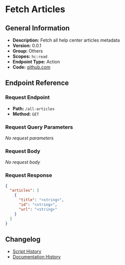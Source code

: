 # Fetch Articles

## General Information

- **Description:** Fetch all help center articles metadata
- **Version:** 0.0.1
- **Group:** Others
- **Scopes:** `hc:read`
- **Endpoint Type:** Action
- **Code:** [github.com](https://github.com/NangoHQ/integration-templates/tree/main/integrations/zendesk/actions/fetch-articles.ts)


## Endpoint Reference

### Request Endpoint

- **Path:** `/all-articles`
- **Method:** `GET`

### Request Query Parameters

_No request parameters_

### Request Body

_No request body_

### Request Response

```json
{
  "articles": [
    {
      "title": "<string>",
      "id": "<string>",
      "url": "<string>"
    }
  ]
}
```

## Changelog

- [Script History](https://github.com/NangoHQ/integration-templates/commits/main/integrations/zendesk/actions/fetch-articles.ts)
- [Documentation History](https://github.com/NangoHQ/integration-templates/commits/main/integrations/zendesk/actions/fetch-articles.md)

<!-- END  GENERATED CONTENT -->

